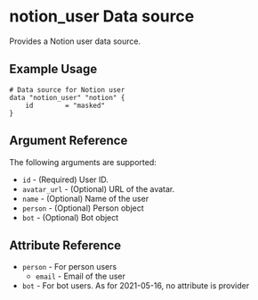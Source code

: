 # notion_user Data source

Provides a Notion user data source.

## Example Usage

```hcl
# Data source for Notion user
data "notion_user" "notion" {
    id        = "masked"
}
```

## Argument Reference

The following arguments are supported:

* `id` - (Required) User ID.
* `avatar_url` - (Optional) URL of the avatar.
* `name` - (Optional) Name of the user
* `person` - (Optional) Person object
* `bot` - (Optional) Bot object

## Attribute Reference

* `person` - For person users
    * `email` - Email of the user
* `bot` - For bot users. As for 2021-05-16, no attribute is provider
